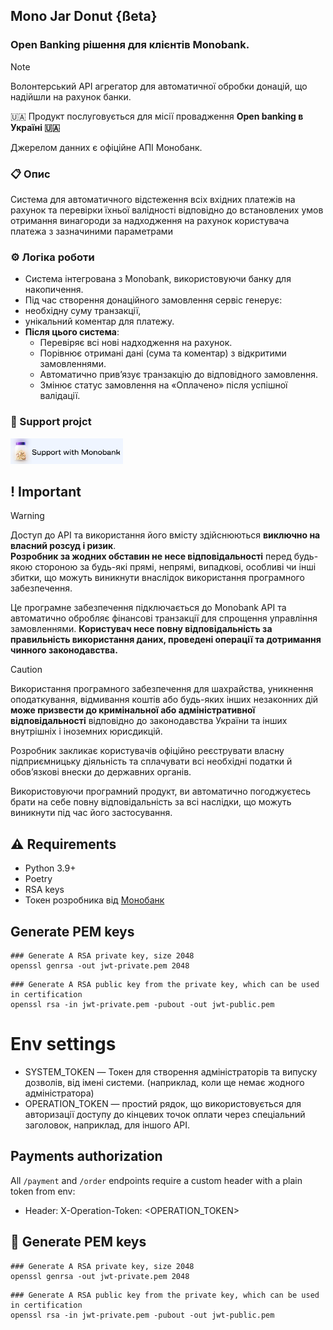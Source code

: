 ## Mono Jar Donut {ßeta}

### Open Banking рішення для клієнтів Monobank. 
> [!NOTE]
> Волонтерський API агрегатор для автоматичної обробки донацій, що надійшли на рахунок банки.
>
> 🇺🇦 Продукт послуговується для місії провадження **Open banking в Україні 🇺🇦**
> 
> Джерелом данних є офіційне АПІ Монобанк.


### 📋 Опис
Система для автоматичного відстеження всіх вхідних платежів на рахунок та перевірки їхньої валідності відповідно до встановлених умов отримання винагороди за надходження на рахунок користувача платежа з зазначиними параметрами

### ⚙️ Логіка роботи
  * Система інтегрована з Monobank, використовуючи банку для накопичення.
  * Під час створення донaційного замовлення сервіс генерує:
  * необхідну суму транзакції,
  * унікальний коментар для платежу.
* **Після цього система**:
  * Перевіряє всі нові надходження на рахунок.
  * Порівнює отримані дані (сума та коментар) з відкритими замовленнями.
  * Автоматично прив’язує транзакцію до відповідного замовлення.
  * Змінює статус замовлення на «Оплачено» після успішної валідації.

### 💸 Support projct
<a href="https://send.monobank.ua/jar/6dpG1MjjQb" target="_blank"><img src="https://github.com/riadinskyi/city-alert-registry/blob/master/Support%20by%20mono%20jar-github%20button.png?raw=true" alt="Support with Monobank" height="41" width="180"></a>


## ! Important 

> [!Warning]
> Доступ до API та використання його вмісту здійснюються **виключно на власний розсуд і ризик**.  
> **Розробник за жодних обставин не несе відповідальності** перед будь-якою стороною за будь-які прямі, непрямі, випадкові, особливі чи інші збитки, що можуть виникнути внаслідок використання програмного забезпечення.
>
> Це програмне забезпечення підключається до Monobank API та автоматично обробляє фінансові транзакції для спрощення управління замовленнями. **Користувач несе повну відповідальність за правильність використання даних, проведені операції та дотримання чинного законодавства.**

> [!CAUTION]
> Використання програмного забезпечення для шахрайства, уникнення оподаткування, відмивання коштів або будь-яких інших незаконних дій **може призвести до кримінальної або адміністративної відповідальності** відповідно до законодавства України та інших внутрішніх і іноземних юрисдикцій.
>
> Розробник закликає користувачів офіційно реєструвати власну підприємницьку діяльність та сплачувати всі необхідні податки й обов’язкові внески до державних органів.
>
> Використовуючи програмний продукт, ви автоматично погоджуєтесь брати на себе повну відповідальність за всі наслідки, що можуть виникнути під час його застосування.


## ⚠️ Requirements
- Python 3.9+
- Poetry
- RSA keys
- Токен розробника від [Монобанк](https://monobank.ua/api-docs/monobank)


## Generate PEM keys
```Shell
### Generate A RSA private key, size 2048 
openssl genrsa -out jwt-private.pem 2048
```
```shell
### Generate A RSA public key from the private key, which can be used in certification
openssl rsa -in jwt-private.pem -pubout -out jwt-public.pem
```
# Env settings
- SYSTEM_TOKEN — Токен для створення адміністраторів та випуску дозволів, від імені системи. (наприклад, коли ще немає жодного адміністратора)
- OPERATION_TOKEN — простий рядок, що використовується для авторизації доступу до кінцевих точок оплати через спеціальний заголовок, наприклад, для іншого API.

## Payments authorization
All `/payment` and `/order` endpoints require a custom header with a plain token from env:

- Header: X-Operation-Token: <OPERATION_TOKEN>


## 🔑 Generate PEM keys
```Shell
### Generate A RSA private key, size 2048 
openssl genrsa -out jwt-private.pem 2048
```
```shell
### Generate A RSA public key from the private key, which can be used in certification
openssl rsa -in jwt-private.pem -pubout -out jwt-public.pem
```

